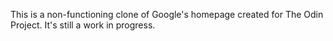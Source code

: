 This is a non-functioning clone of Google's homepage created for The Odin Project. It's still a work in progress.

